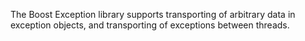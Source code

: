 The Boost Exception library supports transporting of arbitrary data in exception objects, and transporting of exceptions between threads.

